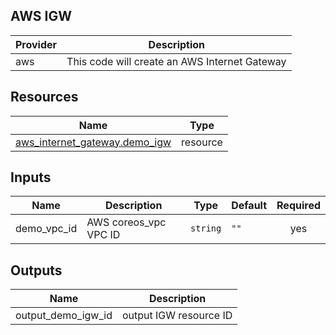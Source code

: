 ## AWS IGW

| Provider | Description |
|------|---------|
| aws | This code will create an AWS Internet Gateway |

## Resources

| Name | Type |
|------|------|
| [aws_internet_gateway.demo_igw](https://registry.terraform.io/providers/hashicorp/aws/latest/docs/resources/internet_gateway) | resource |

## Inputs

| Name | Description | Type | Default | Required |
|------|-------------|------|---------|:--------:|
| demo_vpc_id | AWS coreos\_vpc VPC ID | `string` | `""` | yes |

## Outputs

| Name | Description |
|------|-------------|
| output_demo_igw_id | output IGW resource ID |
